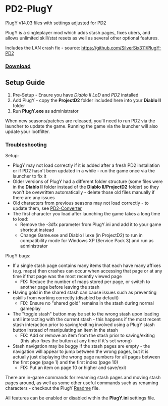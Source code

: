 # PD2-PlugY
[PlugY](http://plugy.free.fr/) v14.03 files with settings adjusted for PD2

PlugY is a singleplayer mod which adds stash pages, fixes ubers, and allows unlimited skill/stat resets as well as several other optional features.

Includes the LAN crash fix - source: https://github.com/SilverSix311/PlugY-PD2

### [Download](https://github.com/synpoox/PD2-PlugY/archive/main.zip)

## Setup Guide
1. Pre-Setup - Ensure you have *Diablo II LoD* and *PD2* installed
2. Add PlugY - copy the **ProjectD2** folder included here into your **Diablo II** folder
3. Run **PlugY.exe** as administrator

When new seasons/patches are released, you'll need to run PD2 via the launcher to update the game. Running the game via the launcher will also update your lootfilter.

### Troubleshooting
Setup:
* PlugY may not load correctly if it is added after a fresh PD2 installation or if PD2 hasn't been updated in a while - run the game once via the launcher to fix it
* Older versions of PlugY had a different folder structure (some files were in the **Diablo II** folder instead of the **Diablo II/ProjectD2** folder) so they won't be ovewritten automatically - delete those old files manually if there are any issues
* Old characters from previous seasons may not load correctly - to update them, see [PD2-Converter](https://github.com/BetweenWalls/PD2-Converter#simple-characterstash-converter-for-pd2)
* The first character you load after launching the game takes a long time to load:
    * Remove the -3dfx parameter from PlugY.ini and add it to your game shortcut instead
    * Change Game.exe and Diablo II.exe (in ProjectD2) to run in compatibility mode for Windows XP (Service Pack 3) and run as administrator

PlugY bugs:
* If a single stash page contains many items that each have many affixes (e.g. maps) then crashes can occur when accessing that page or at any time if that page was the most recently viewed page
    * FIX: Reduce the number of maps stored per page, or switch to another page before leaving the stash
* Having gold in the shared stash can cause issues such as preventing oskills from working correctly (disabled by default)
    * FIX: Ensure no "shared gold" remains in the stash during normal gameplay
* The "toggle stash" button may be set to the wrong stash upon loading until interacting with the current stash - this happens if the most recent stash interaction prior to saving/exiting involved using a PlugY stash button instead of manipulating an item in the stash
    * FIX: Add or remove an item from the stash prior to saving/exiting (this also fixes the button at any time if it's set wrong)
* Stash navigation may be buggy if the stash pages are empty - the navigation will appear to jump between the wrong pages, but it is actually just displaying the wrong page numbers for all pages between the first page (page&nbsp;1) and the first index (page&nbsp;10)
    * FIX: Put an item on page 10 or higher and save/exit

There are in-game commands for renaming stash pages and moving stash pages around, as well as some other useful commands such as renaming characters - checkout the PlugY [Readme](https://raw.githubusercontent.com/BetweenWalls/PD2-PlugY/main/ProjectD2/PlugY_The_Survival_Kit_-_Readme.txt) file.

All features can be enabled or disabled within the **PlugY.ini** settings file.
